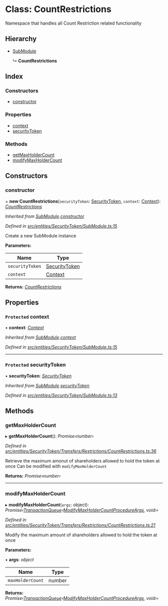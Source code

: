 # Class: CountRestrictions

Namespace that handles all Count Restriction related functionality

## Hierarchy

* [SubModule](entities.securitytoken.submodule.md)

  ↳ **CountRestrictions**

## Index

### Constructors

* [constructor](entities.securitytoken.transfers.restrictions.countrestrictions.md#constructor)

### Properties

* [context](entities.securitytoken.transfers.restrictions.countrestrictions.md#protected-context)
* [securityToken](entities.securitytoken.transfers.restrictions.countrestrictions.md#protected-securitytoken)

### Methods

* [getMaxHolderCount](entities.securitytoken.transfers.restrictions.countrestrictions.md#getmaxholdercount)
* [modifyMaxHolderCount](entities.securitytoken.transfers.restrictions.countrestrictions.md#modifymaxholdercount)

## Constructors

###  constructor

\+ **new CountRestrictions**(`securityToken`: [SecurityToken](entities.securitytoken.securitytoken.md), `context`: [Context](_context_.context.md)): *[CountRestrictions](entities.securitytoken.transfers.restrictions.countrestrictions.md)*

*Inherited from [SubModule](entities.securitytoken.submodule.md).[constructor](entities.securitytoken.submodule.md#constructor)*

*Defined in [src/entities/SecurityToken/SubModule.ts:15](https://github.com/PolymathNetwork/polymath-sdk/blob/454d285/src/entities/SecurityToken/SubModule.ts#L15)*

Create a new SubModule instance

**Parameters:**

Name | Type |
------ | ------ |
`securityToken` | [SecurityToken](entities.securitytoken.securitytoken.md) |
`context` | [Context](_context_.context.md) |

**Returns:** *[CountRestrictions](entities.securitytoken.transfers.restrictions.countrestrictions.md)*

## Properties

### `Protected` context

• **context**: *[Context](_context_.context.md)*

*Inherited from [SubModule](entities.securitytoken.submodule.md).[context](entities.securitytoken.submodule.md#protected-context)*

*Defined in [src/entities/SecurityToken/SubModule.ts:15](https://github.com/PolymathNetwork/polymath-sdk/blob/454d285/src/entities/SecurityToken/SubModule.ts#L15)*

___

### `Protected` securityToken

• **securityToken**: *[SecurityToken](entities.securitytoken.securitytoken.md)*

*Inherited from [SubModule](entities.securitytoken.submodule.md).[securityToken](entities.securitytoken.submodule.md#protected-securitytoken)*

*Defined in [src/entities/SecurityToken/SubModule.ts:13](https://github.com/PolymathNetwork/polymath-sdk/blob/454d285/src/entities/SecurityToken/SubModule.ts#L13)*

## Methods

###  getMaxHolderCount

▸ **getMaxHolderCount**(): *Promise‹number›*

*Defined in [src/entities/SecurityToken/Transfers/Restrictions/CountRestrictions.ts:36](https://github.com/PolymathNetwork/polymath-sdk/blob/454d285/src/entities/SecurityToken/Transfers/Restrictions/CountRestrictions.ts#L36)*

Retrieve the maximum amonut of shareholders allowed to hold the token at once
Can be modified with `modifyMaxHolderCount`

**Returns:** *Promise‹number›*

___

###  modifyMaxHolderCount

▸ **modifyMaxHolderCount**(`args`: object): *Promise‹[TransactionQueue](entities.transactionqueue.md)‹[ModifyMaxHolderCountProcedureArgs](../interfaces/_types_index_.modifymaxholdercountprocedureargs.md), void››*

*Defined in [src/entities/SecurityToken/Transfers/Restrictions/CountRestrictions.ts:21](https://github.com/PolymathNetwork/polymath-sdk/blob/454d285/src/entities/SecurityToken/Transfers/Restrictions/CountRestrictions.ts#L21)*

Modify the maximum amount of shareholders allowed to hold the token at once

**Parameters:**

▪ **args**: *object*

Name | Type |
------ | ------ |
`maxHolderCount` | number |

**Returns:** *Promise‹[TransactionQueue](entities.transactionqueue.md)‹[ModifyMaxHolderCountProcedureArgs](../interfaces/_types_index_.modifymaxholdercountprocedureargs.md), void››*
